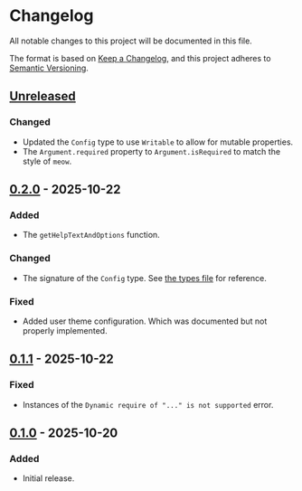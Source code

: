 Changelog
=========

All notable changes to this project will be documented in this file.

The format is based on [Keep a Changelog](https://keepachangelog.com/en/1.1.0/),
and this project adheres to [Semantic Versioning](https://semver.org/spec/v2.0.0.html).

[Unreleased]
------------

### Changed

- Updated the `Config` type to use `Writable` to allow for mutable properties.
- The `Argument.required` property to `Argument.isRequired` to match the style of `meow`.

[0.2.0] - 2025-10-22
--------------------

### Added

- The `getHelpTextAndOptions` function.

### Changed

- The signature of the `Config` type. See [the types file](src/types.ts) for reference.

### Fixed

- Added user theme configuration. Which was documented but not properly implemented.

[0.1.1] - 2025-10-22
--------------------

### Fixed

- Instances of the `Dynamic require of "..." is not supported` error.

[0.1.0] - 2025-10-20
--------------------

### Added

- Initial release.

[Unreleased]: https://github.com/jbenner-radham/node-meowtastic/compare/v0.2.0...HEAD
[0.2.0]: https://github.com/jbenner-radham/node-meowtastic/compare/v0.1.1...v0.2.0
[0.1.1]: https://github.com/jbenner-radham/node-meowtastic/compare/v0.1.0...v0.1.1
[0.1.0]: https://github.com/jbenner-radham/node-meowtastic/releases/tag/v0.1.0
